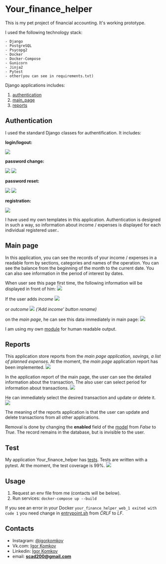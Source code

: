 # Your_finance_helper

This is my pet project of financial accounting. It's working prototype.

I used the following technology stack:

```
- Django
- PostgreSQL
- Psycopg2
- Docker
- Docker-Compose
- Gunicorn
- Jinja2
- Pytest
- other(you can see in requirements.txt)
```

Django applications includes:

1. [authentication](https://github.com/Our-Dream-Company/Your_finance_helper/tree/master/your_finance_helper/authentication)
2. [main_page](https://github.com/Our-Dream-Company/Your_finance_helper/tree/master/your_finance_helper/main_page)
3. [reports](https://github.com/Our-Dream-Company/Your_finance_helper/tree/master/your_finance_helper/reports)

## Authentication

I used the standard Django classes for authentification. It includes:

**login/logout:**

![](https://github.com/Our-Dream-Company/Your_finance_helper/blob/master/images/1_login.jpg)

**password change:**

![](https://github.com/Our-Dream-Company/Your_finance_helper/blob/master/images/3_change_password.jpg)
![](https://github.com/Our-Dream-Company/Your_finance_helper/blob/master/images/3_change_password_completed.jpg)

**password reset:**

![](https://github.com/Our-Dream-Company/Your_finance_helper/blob/master/images/2_reset_password.jpg)
![](https://github.com/Our-Dream-Company/Your_finance_helper/blob/master/images/3_reset_password_meassage_to_email.jpg)

**registration:**

![](https://github.com/Our-Dream-Company/Your_finance_helper/blob/master/images/4_registration.jpg)

I have used my own templates in this application. Authentication is designed in such a way, so information about income / expenses is displayed for each individual registered user..

## Main page

In this application, you can see the records of your income / expenses in a readable form by sections, categories and names of the operation. You can see the balance from the beginning of the month to the current date. You can also see information in the period of interest by dates.

When user see this page first time, the following information will be displayed in front of him:
![](https://github.com/Our-Dream-Company/Your_finance_helper/blob/master/images/5_main_page.jpg)

If the user adds _income_
![](https://github.com/Our-Dream-Company/Your_finance_helper/blob/master/images/6_add_income.jpg)

or _outcome_
![](https://github.com/Our-Dream-Company/Your_finance_helper/blob/master/images/6_add_outcome.jpg)
_('Add income' button rename)_

on the _main page_, he can see this data immediately in main page:
![](https://github.com/Our-Dream-Company/Your_finance_helper/blob/master/images/5_main_page1.jpg)

I am using my own [module](https://github.com/Our-Dream-Company/Your_finance_helper/blob/master/your_finance_helper/main_page/split_queryset.py) for human readable output.

## Reports

This application store reports from the _main page application, savings, a list of planned expenses_. At the moment, the _main page_ application report has been implemented.
![](https://github.com/Our-Dream-Company/Your_finance_helper/blob/master/images/7_reports_buttons.jpg)

In the application report of the main page, the user can see the detailed information about the transaction. The also user can select period for information about transactions.
![](https://github.com/Our-Dream-Company/Your_finance_helper/blob/master/images/7_reports_detailed.jpg)

He can immediately select the desired transaction and update or delete it.
![](https://github.com/Our-Dream-Company/Your_finance_helper/blob/master/images/7_reports_detailed_for_one.jpg)

The meaning of the reports application is that the user can update and delete transactions from all other applications.

Removal is done by changing the **enabled** field of the [model](https://github.com/Our-Dream-Company/Your_finance_helper/blob/master/your_finance_helper/main_page/models.py) from _False_ to _True_. The record remains in the database, but is invisible to the user.

## Test

My application Your_finance_helper has [tests](https://github.com/Our-Dream-Company/Your_finance_helper/tree/master/your_finance_helper/tests). Tests are written with a pytest.
At the moment, the test coverage is 99%.
![](https://github.com/Our-Dream-Company/Your_finance_helper/blob/master/images/8_test_coverage.jpg)

## Usage

1. Request an env file from me (contacts will be below).
2. Run services:
   `docker-compose up --build`

If you see an error in your Docker
`your_finance_helper_web_1 exited with code 1`
you need change in [entrypoint.sh](https://github.com/Our-Dream-Company/Your_finance_helper/blob/master/your_finance_helper/entrypoint.sh) from _CRLF_ to _LF_.

## Contacts

- Instagram: [@igor*komkov*](https://www.instagram.com/igor_komkov_/)
- Vk.com: [Igor Komkov](https://vk.com/zzzscadzzz)
- Linkedin: [Igor Komkov](https://www.linkedin.com/in/igor-komkov/)
- email: **scad200@gmail.com**
